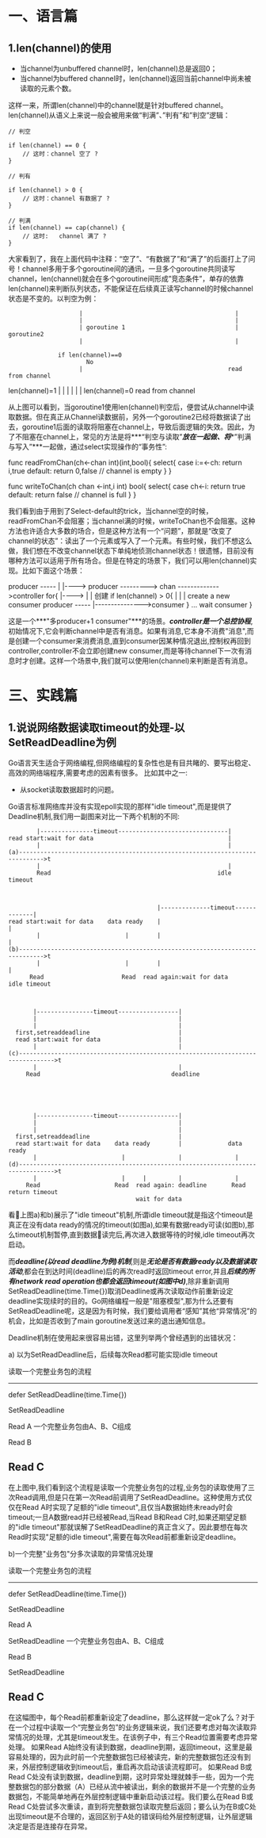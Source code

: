 # 一、语言篇

## 1.len(channel)的使用
* 当channel为unbuffered channel时，len(channel)总是返回0；
* 当channel为buffered channel时，len(channel)返回当前channel中尚未被读取的元素个数。

这样一来，所谓len(channel)中的channel就是针对buffered channel。len(channel)从语义上来说一般会被用来做“判满”、”判有”和”判空”逻辑：

```
// 判空

if len(channel) == 0 {
    // 这时：channel 空了 ?
}

// 判有

if len(channel) > 0 {
    // 这时：channel 有数据了 ?
}

// 判满
if len(channel) == cap(channel) {
    // 这时:   channel 满了 ?
}
```


大家看到了，我在上面代码中注释：“空了”、“有数据了”和“满了”的后面打上了问号！channel多用于多个goroutine间的通讯，一旦多个goroutine共同读写channel，len(channel)就会在多个goroutine间形成”竞态条件”，单存的依靠len(channel)来判断队列状态，不能保证在后续真正读写channel的时候channel状态是不变的。以判空为例：


                        |                                           |
                        |                                           |
                        | goroutine 1                               |  goroutine2
                        |                                           |

                  if len(channel)==0
                          No
                        |                                         read from channel
len(channel)=1          |                                           |
                        |                                           |
                        |                                           |
len(channel)=0      read from channel 




从上图可以看到，当goroutine1使用len(channel)判空后，便尝试从channel中读取数据。但在真正从Channel读数据前，另外一个goroutine2已经将数据读了出去，goroutine1后面的读取将阻塞在channel上，导致后面逻辑的失效。因此，为了不阻塞在channel上，常见的方法是将***“判空与读取”***放在一起做、将****”判满与写入”***一起做，通过select实现操作的“事务性”:

func readFromChan(ch<-chan int)(int,bool){
    select{
        case i:=<-ch:
            return i,true
        default:
            return 0,false // channel is empty
    }
}


func writeToChan(ch chan <-int,i int) bool{
    select{
        case ch<-i:
            return true
        default:
            return false // channel is full
    }
}

我们看到由于用到了Select-default的trick，当channel空的时候，readFromChan不会阻塞；当channel满的时候，writeToChan也不会阻塞。这种方法也许适合大多数的场合，但是这种方法有一个“问题”，那就是“改变了channel的状态”：读出了一个元素或写入了一个元素。有些时候，我们不想这么做，我们想在不改变channel状态下单纯地侦测channel状态！很遗憾，目前没有哪种方法可以适用于所有场合。但是在特定的场景下，我们可以用len(channel)实现。比如下面这个场景：


producer -----
             |
             |---->
producer ---------> chan ------------->controller     for{
             |---->   |                  | 创建            if len(channel) > 0{
             |        |                  |                      create a new consumer
producer -----        |--------------->consumer            }
                                                        ...
                                                        wait consumer
                                                    }   

这是一个***"多producer+1 consumer"***的场景。***controller是一个总控协程***,初始情况下,它会判断channel中是否有消息。如果有消息,它本身不消费"消息",而是创建一个consumer来消费消息,直到consumer因某种情况退出,控制权再回到controller,controller不会立即创建new consumer,而是等待channel下一次有消息时才创建。这样一个场景中,我们就可以使用len(channel)来判断是否有消息。


# 三、实践篇
## 1.说说网络数据读取timeout的处理-以SetReadDeadline为例

Go语言天生适合于网络编程,但网络编程的复杂性也是有目共睹的、要写出稳定、高效的网络端程序,需要考虑的因素有很多。
比如其中之一:
- 从socket读取数据超时的问题。

Go语言标准网络库并没有实现epoll实现的那样"idle timeout",而是提供了Deadline机制,我们用一副图来对比一下两个机制的不同:


```
        |---------------timeout-------------------------------|
read start:wait for data                                      |
        |                                                     |
(a)----------------------------------------------------------------------------->t
        |                                                     |
        Read                                               idle timeout



                                          |--------------timeout-------------| 
read start:wait for data    data ready    |                                  |
        |                        |        |                                  |
(b)----------------------------------------------------------------------------->t
        |                        |        |                                  |
      Read                      Read  read again:wait for data             idle timeout                        



       |----------------timeout-----------------|
       |                                        |    
       |                                        |    
  first,setreaddeadline                         |
  read start:wait for data                      |
       |                                        |
(c)-------------------------------------------------------------------------------->t
       |                                        |
     Read                                     deadline





       |----------------timeout-----------------|
       |                                        |    
       |                                        |    
  first,setreaddeadline                         |
  read start:wait for data    data ready        |             data ready
       |                        |               |               |
(d)-------------------------------------------------------------------------------->t
       |                        |     |         |               |
     Read                     Read  read again: deadline       Read return timeout
                                    wait for data         
```

看上图a)和b)展示了"idle timeout"机制,所谓idle timeout就是指这个timeout是真正在没有data ready的情况的timeout(如图a),如果有数据ready可读(如图b),那么timeout机制暂停,直到数据读完后,再次进入数据等待的时候,idle timeout再次启动。

而***deadline(以read deadline为例)机制***,则是***无论是否有数据ready以及数据读取活动***,都会在到达时间(deadline)后的再次read时返回timeout error,并且***后续的所有network read operation也都会返回timeout(如图中d)***,除非重新调用SetReadDeadline(time.Time{})取消Deadline或再次读取动作前重新设定deadline实现续时的目的。Go网络编程一般是"阻塞模型",那为什么还要有SetReadDeadline呢，这是因为有时候，我们要给调用者“感知”其他“异常情况”的机会，比如是否收到了main goroutine发送过来的退出通知信息。

Deadline机制在使用起来很容易出错，这里列举两个曾经遇到的出错状况：

a) 以为SetReadDeadline后，后续每次Read都可能实现idle timeout

读取一个完整业务包的流程

-----------------------------------
defer SetReadDeadline(time.Time{})

SetReadDeadline

Read A                                  一个完整业务包由A、B、C组成

Read B

Read C
----------------------------------

在上图中,我们看到这个流程是读取一个完整业务包的过程,业务包的读取使用了三次Read调用,但是只在第一次Read前调用了SetReadDeadline。这种使用方式仅仅在Read A时实现了足额的"idle timeout",且仅当A数据始终未ready时会timeout;一旦A数据read并已经被Read,当Read B和Read C时,如果还期望足额的"idle timeout"那就误解了SetReadDeadline的真正含义了。因此要想在每次Read时实现"足额的idle timeout",需要在每次Read前都重新设定deadline。


b)一个完整"业务包"分多次读取的异常情况处理

读取一个完整业务包的流程

----------------------------------------
defer SetReadDeadline(time.Time{})

SetReadDeadline

Read A

SetReadDeadline                         一个完整业务包由A、B、C组成

Read B

SetReadDeadline

Read C
---------------------------------------

在这幅图中，每个Read前都重新设定了deadline，那么这样就一定ok了么？对于在一个过程中读取一个“完整业务包”的业务逻辑来说，我们还要考虑对每次读取异常情况的处理，尤其是timeout发生。在该例子中，有三个Read位置需要考虑异常处理。
如果Read A始终没有读到数据，deadline到期，返回timeout，这里是最容易处理的，因为此时前一个完整数据包已经被读完，新的完整数据包还没有到来，外层控制逻辑收到timeout后，重启再次启动该读流程即可。
如果Read B或Read C处没有读到数据，deadline到期，这时异常处理就棘手一些，因为一个完整数据包的部分数据（A）已经从流中被读出，剩余的数据并不是一个完整的业务数据包，不能简单地再在外层控制逻辑中重新启动该过程。我们要么在Read B或Read C处尝试多次重读，直到将完整数据包读取完整后返回；要么认为在B或C处出现timeout是不合理的，返回区别于A处的错误码给外层控制逻辑，让外层逻辑决定是否是连接存在异常。